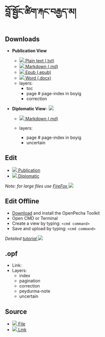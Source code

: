 # བློ་སྦྱོང་ཚིག་རྐང་བརྒྱད་མ།
  
## Downloads

- **Publication View**
    - [![](https://img.icons8.com/color/24/000000/txt.png) Plain text (.txt)](https://github.com/OpenPecha/P000780/releases/download/v02/blo_sbyong_tshig_rkang_brgyad_ma-v001.txt)
    - [![](https://img.icons8.com/color/24/000000/markdown.png) Markdown (.md)](link)
    - [![](https://img.icons8.com/color/24/000000/epub.png) Epub (.epub)](link)
    - [![](https://img.icons8.com/color/24/000000/microsoft-word-2019.png) Word (.docx)](link)
    - layers:
        - toc
        - page # page-index in boyig
        - correction

- **Diplomatic View**- ![](https://img.icons8.com/color/18/000000/layers.png)
    - [![](https://img.icons8.com/color/24/000000/markdown.png) Markdown (.md)](link)

    - layers:
        - page # page-index in boyig
        - uncertain

## Edit

- [![](https://img.icons8.com/color/24/000000/edit.png) Publication](http://prose.io/#OpenPecha/P000780/)
- [![](https://img.icons8.com/color/24/000000/edit.png) Diplomatic](http://prose.io/#OpenPecha/P000780/tree/diplomatic)


_Note: for large files use [FireFox ![](https://img.icons8.com/color/16/000000/firefox.png)](https://www.mozilla.org/)_

## Edit Offline

- [Download](link) and install the OpenPecha Toolkit
- Open CMD or Terminal
- Create a view by typing: `<cmd command>`
- Save and upload by typing: `<cmd command>`

_Detailed [tutorial ![](https://img.icons8.com/color/16/000000/classroom.png)](link)_


## .opf
- Link: 
- Layers:
  - index
  - pagination
  - correction
  - peydurma-note
  - uncertain

## Source 
- [![](https://img.icons8.com/color/24/000000/download.png) File](https://github.com/OpenPecha/P000780/releases/download/v01/blo_sbyong_tshig_rkang_brgyad_ma.html) 
- [![](https://img.icons8.com/color/24/000000/link.png) Link](https://bo.wikipedia.org/wiki/%E0%BD%96%E0%BE%B3%E0%BD%BC%E0%BC%8B%E0%BD%A6%E0%BE%A6%E0%BE%B1%E0%BD%BC%E0%BD%84%E0%BC%8B%E0%BD%9A%E0%BD%B2%E0%BD%82%E0%BC%8B%E0%BD%A2%E0%BE%90%E0%BD%84%E0%BC%8B%E0%BD%96%E0%BD%A2%E0%BE%92%E0%BE%B1%E0%BD%91%E0%BC%8B%E0%BD%98%E0%BC%8B)
